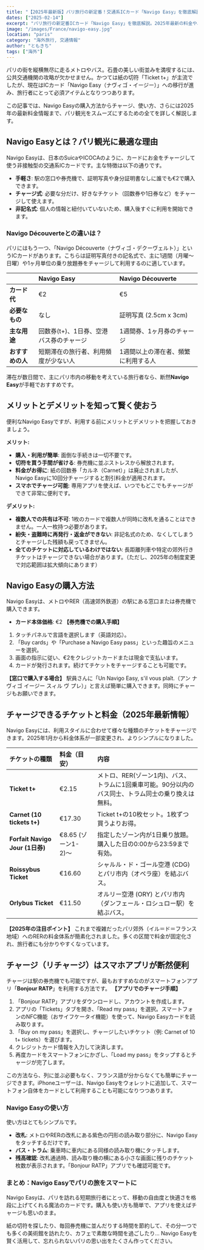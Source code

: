 ```yaml
---
title: "【2025年最新版】パリ旅行の新定番！交通系ICカード「Navigo Easy」を徹底解説"
dates: ["2025-02-14"]
excerpt: "パリ旅行の新定番ICカード「Navigo Easy」を徹底解説。2025年最新の料金や、券売機・スマホアプリでの簡単な購入・チャージ方法、使い方までこの記事一本で解決！メトロやバス移動の不安をなくし、Navigo Easyを賢く使って快適なパリ観光を実現しましょう。【2025年最新版】"
image: "/images/France/navigo-easy.jpg"
location: "paris"
category: "海外旅行, 交通情報"
author: "ともきち"
tags: ["海外"]
---
```


パリの街を縦横無尽に走るメトロやバス。石畳の美しい街並みを満喫するには、公共交通機関の攻略が欠かせません。かつては紙の切符「Ticket t+」が主流でしたが、現在はICカード「Navigo Easy（ナヴィゴ・イージー）」への移行が進み、旅行者にとって必須アイテムとなりつつあります。

この記事では、Navigo Easyの購入方法からチャージ、使い方、さらには2025年の最新料金情報まで、パリ観光をスムーズにするための全てを詳しく解説します。

## Navigo Easyとは？パリ観光に最適な理由

Navigo Easyは、日本のSuicaやICOCAのように、カードにお金をチャージして使う非接触型の交通系ICカードです。主な特徴は以下の通りです。

- **手軽さ**: 駅の窓口や券売機で、証明写真や身分証明書なしに誰でも€2で購入できます。
- **チャージ式**: 必要な分だけ、好きなチケット（回数券や1日券など）をチャージして使えます。
- **非記名式**: 個人の情報と紐付いていないため、購入後すぐに利用を開始できます。

### Navigo Découverteとの違いは？

パリにはもう一つ、「Navigo Découverte（ナヴィゴ・デクーヴェルト）」というICカードがあります。こちらは証明写真付きの記名式で、主に1週間（月曜〜日曜）や1ヶ月単位の乗り放題券をチャージして利用するのに適しています。

|                  | Navigo Easy                             | Navigo Découverte                   |
| :--------------- | :-------------------------------------- | :---------------------------------- |
| **カード代**     | €2                                      | €5                                  |
| **必要なもの**   | なし                                    | 証明写真 (2.5cm x 3cm)              |
| **主な用途**     | 回数券(t+)、1日券、空港バス券のチャージ | 1週間券、1ヶ月券のチャージ          |
| **おすすめの人** | 短期滞在の旅行者、利用頻度が少ない人    | 1週間以上の滞在者、頻繁に利用する人 |

滞在が数日間で、主にパリ市内の移動を考えている旅行者なら、断然**Navigo Easy**が手軽でおすすめです。

## メリットとデメリットを知って賢く使おう

便利なNavigo Easyですが、利用する前にメリットとデメリットを把握しておきましょう。

**メリット:**

- **購入・利用が簡単**: 面倒な手続きは一切不要です。
- **切符を買う手間が省ける**: 券売機に並ぶストレスから解放されます。
- **料金がお得に**: 紙の回数券「カルネ（Carnet）」は廃止されましたが、Navigo Easyに10回分チャージすると割引料金が適用されます。
- **スマホでチャージ可能**: 専用アプリを使えば、いつでもどこでもチャージができて非常に便利です。

**デメリット:**

- **複数人での共有は不可**: 1枚のカードで複数人が同時に改札を通ることはできません。一人一枚持つ必要があります。
- **紛失・盗難時に再発行・返金ができない**: 非記名式のため、なくしてしまうとチャージした残額も戻ってきません。
- **全てのチケットに対応しているわけではない**: 長距離列車や特定の郊外行きチケットはチャージできない場合があります。（ただし、2025年の制度変更で対応範囲は拡大傾向にあります）

## Navigo Easyの購入方法

Navigo Easyは、メトロやRER（高速郊外鉄道）の駅にある窓口または券売機で購入できます。

- **カード本体価格**: €2
  **【券売機での購入手順】**

1. タッチパネルで言語を選択します（英語対応）。
2. 「Buy cards」や「Purchase a Navigo Easy pass」といった趣旨のメニューを選択。
3. 画面の指示に従い、€2をクレジットカードまたは現金で支払います。
4. カードが発行されます。続けてチケットをチャージすることも可能です。

**【窓口で購入する場合】**
駅員さんに「Un Navigo Easy, s'il vous plaît.（アン ナヴィゴ イージー スィル ヴ プレ）」と言えば簡単に購入できます。同時にチャージもお願いできます。

## チャージできるチケットと料金（2025年最新情報）

Navigo Easyには、利用スタイルに合わせて様々な種類のチケットをチャージできます。2025年1月から料金体系が一部変更され、よりシンプルになりました。

| チケットの種類                  | 料金（目安）        | 内容                                                                                                |
| :------------------------------ | :------------------ | :-------------------------------------------------------------------------------------------------- |
| **Ticket t+**                   | €2.15               | メトロ、RER(ゾーン1内)、バス、トラムに1回乗車可能。90分以内のバス同士、トラム同士の乗り換えは無料。 |
| **Carnet (10 tickets t+)**      | €17.30              | Ticket t+の10枚セット。1枚ずつ買うよりお得。                                                        |
| **Forfait Navigo Jour (1日券)** | €8.65 (ゾーン1-2)〜 | 指定したゾーン内が1日乗り放題。購入した日の0:00から23:59まで有効。                                  |
| **Roissybus Ticket**            | €16.60              | シャルル・ド・ゴール空港 (CDG) とパリ市内（オペラ座）を結ぶバス。                                   |
| **Orlybus Ticket**              | €11.50              | オルリー空港 (ORY) とパリ市内（ダンフェール・ロシュロー駅）を結ぶバス。                             |

**【2025年の注目ポイント】**
これまで複雑だったパリ郊外（イル＝ド＝フランス地域）へのRERの料金体系が簡素化されました。多くの区間で料金が固定化され、旅行者にも分かりやすくなっています。

## チャージ（リチャージ）はスマホアプリが断然便利

チャージは駅の券売機でも可能ですが、最もおすすめなのがスマートフォンアプリ「**Bonjour RATP**」を利用する方法です。
**【アプリでのチャージ手順】**

1. 「Bonjour RATP」アプリをダウンロードし、アカウントを作成します。
2. アプリの「Tickets」タブを開き、「Read my pass」を選択。スマートフォンのNFC機能（おサイフケータイ機能）を使って、Navigo Easyカードを読み取ります。
3. 「Buy on my pass」を選択し、チャージしたいチケット（例: Carnet of 10 t+ tickets）を選びます。
4. クレジットカード情報を入力して決済します。
5. 再度カードをスマートフォンにかざし、「Load my pass」をタップするとチャージが完了します。

この方法なら、列に並ぶ必要もなく、フランス語が分からなくても簡単にチャージできます。iPhoneユーザーは、Navigo Easyをウォレットに追加して、スマートフォン自体をカードとして利用することも可能になりつつあります。

### Navigo Easyの使い方

使い方はとてもシンプルです。

- **改札**: メトロやRERの改札にある紫色の円形の読み取り部分に、Navigo Easyをタッチするだけです。
- **バス・トラム**: 乗車時に車内にある同様の読み取り機にタッチします。
- **残高確認**: 改札通過時、読み取り機の横にある小さな画面に残りのチケット枚数が表示されます。「Bonjour RATP」アプリでも確認可能です。

### まとめ：Navigo Easyでパリの旅をスマートに

Navigo Easyは、パリを訪れる短期旅行者にとって、移動の自由度と快適さを格段に上げてくれる魔法のカードです。購入も使い方も簡単で、アプリを使えばチャージも思いのまま。

紙の切符を探したり、毎回券売機に並んだりする時間を節約して、その分一つでも多くの美術館を訪れたり、カフェで素敵な時間を過ごしたり… Navigo Easyを賢く活用して、忘れられないパリの思い出をたくさん作ってください。
